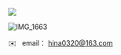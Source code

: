 ![](https://komarev.com/ghpvc/?username=Cedrus-P&label=PROFILE+VIEWS)

![IMG_1663](https://github.com/Cedrus-P/Cedrus-P/assets/80530649/21844248-d852-4d23-8f85-a30423be3bb4)

✉️ &nbsp; email： hina0320@163.com


